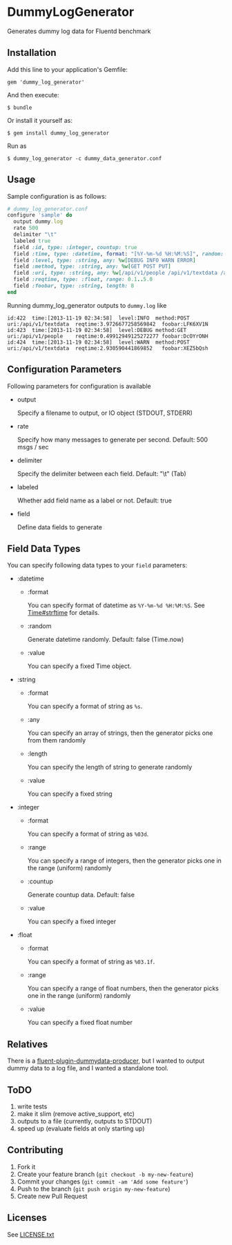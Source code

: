 # DummyLogGenerator

Generates dummy log data for Fluentd benchmark 

## Installation

Add this line to your application's Gemfile:

    gem 'dummy_log_generator'

And then execute:

    $ bundle

Or install it yourself as:

    $ gem install dummy_log_generator

Run as

    $ dummy_log_generator -c dummy_data_generator.conf

## Usage

Sample configuration is as follows:

```ruby
# dummy_log_generator.conf
configure 'sample' do
  output dummy.log
  rate 500
  delimiter "\t"
  labeled true
  field :id, type: :integer, countup: true
  field :time, type: :datetime, format: "[%Y-%m-%d %H:%M:%S]", random: true
  field :level, type: :string, any: %w[DEBUG INFO WARN ERROR]
  field :method, type: :string, any: %w[GET POST PUT]
  field :uri, type: :string, any: %w[/api/v1/people /api/v1/textdata /api/v1/messages]
  field :reqtime, type: :float, range: 0.1..5.0
  field :foobar, type: :string, length: 8
end 
```

Running dummy_log_generator outputs to `dummy.log` like

```
id:422  time:[2013-11-19 02:34:58]  level:INFO  method:POST uri:/api/v1/textdata  reqtime:3.9726677258569842  foobar:LFK6XV1N
id:423  time:[2013-11-19 02:34:58]  level:DEBUG method:GET  uri:/api/v1/people    reqtime:0.49912949125272277 foobar:DcOYrONH
id:424  time:[2013-11-19 02:34:58]  level:WARN  method:POST uri:/api/v1/textdata  reqtime:2.930590441869852   foobar:XEZ5bQsh
```

## Configuration Parameters

Following parameters for configuration is available

* output

    Specify a filename to output, or IO object (STDOUT, STDERR)

* rate

    Specify how many messages to generate per second. Default: 500 msgs / sec

* delimiter

    Specify the delimiter between each field. Default: "\t" (Tab)

* labeled

    Whether add field name as a label or not. Default: true

* field

    Define data fields to generate

## Field Data Types

You can specify following data types to your `field` parameters:

* :datetime

  * :format

    You can specify format of datetime as `%Y-%m-%d %H:%M:%S`. See [Time#strftime](http://www.ruby-doc.org/core-2.0.0/Time.html#method-i-strftime) for details. 

  * :random

    Generate datetime randomly. Default: false (Time.now)

  * :value

    You can specify a fixed Time object. 

* :string

  * :format

    You can specify a format of string  as `%s`. 

  * :any

    You can specify an array of strings, then the generator picks one from them randomly

  * :length

    You can specify the length of string to generate randomly

  * :value

    You can specify a fixed string

* :integer

  * :format

    You can specify a format of string  as `%03d`. 

  * :range

    You can specify a range of integers, then the generator picks one in the range (uniform) randomly

  * :countup

    Generate countup data. Default: false

  * :value

    You can specify a fixed integer

* :float

  * :format

    You can specify a format of string  as `%03.1f`. 

  * :range

    You can specify a range of float numbers, then the generator picks one in the range (uniform) randomly

  * :value

    You can specify a fixed float number

## Relatives

There is a [fluent-plugin-dummydata-producer](https://github.com/tagomoris/fluent-plugin-dummydata-producer), but I wanted to output dummy data to a log file, and I wanted a standalone tool.

## ToDO

1. write tests
2. make it slim (remove active_support, etc)
3. outputs to a file (currently, outputs to STDOUT)
4. speed up (evaluate fields at only starting up)

## Contributing

1. Fork it
2. Create your feature branch (`git checkout -b my-new-feature`)
3. Commit your changes (`git commit -am 'Add some feature'`)
4. Push to the branch (`git push origin my-new-feature`)
5. Create new Pull Request

## Licenses

See [LICENSE.txt](LICENSE.txt)

